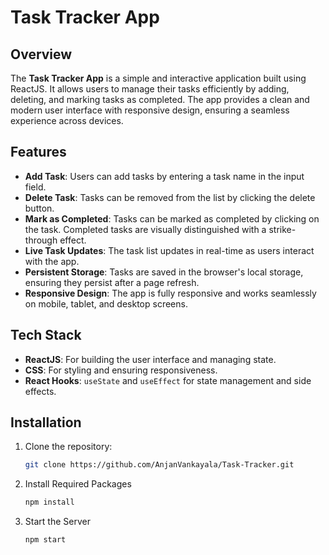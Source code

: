 # Task Tracker App

## Overview
The **Task Tracker App** is a simple and interactive application built using ReactJS. It allows users to manage their tasks efficiently by adding, deleting, and marking tasks as completed. The app provides a clean and modern user interface with responsive design, ensuring a seamless experience across devices.

## Features
- **Add Task**: Users can add tasks by entering a task name in the input field.
- **Delete Task**: Tasks can be removed from the list by clicking the delete button.
- **Mark as Completed**: Tasks can be marked as completed by clicking on the task. Completed tasks are visually distinguished with a strike-through effect.
- **Live Task Updates**: The task list updates in real-time as users interact with the app.
- **Persistent Storage**: Tasks are saved in the browser's local storage, ensuring they persist after a page refresh.
- **Responsive Design**: The app is fully responsive and works seamlessly on mobile, tablet, and desktop screens.

## Tech Stack
- **ReactJS**: For building the user interface and managing state.
- **CSS**: For styling and ensuring responsiveness.
- **React Hooks**: `useState` and `useEffect` for state management and side effects.

## Installation
1. Clone the repository:
   ```bash
   git clone https://github.com/AnjanVankayala/Task-Tracker.git
   ```
2. Install Required Packages 
    ```bash
    npm install
    ```
3. Start the Server
    ```bash
    npm start
    ```
